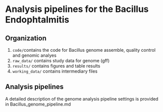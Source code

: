 # Analysis pipelines for the Bacillus Endophtalmitis

## Organization
1. `code/`contains the code for Bacillus genome assemble, quality control and genomic analyes  
2. `raw_data/` contains study data for genome (gff)  
3. `results/` contains figures and table results  
4. `working_data/` contains intermediary files  

## Analysis pipelines
A detailed description of the genome analysis pipeline settings is provided in Bacillus_genome_pipeline.md
